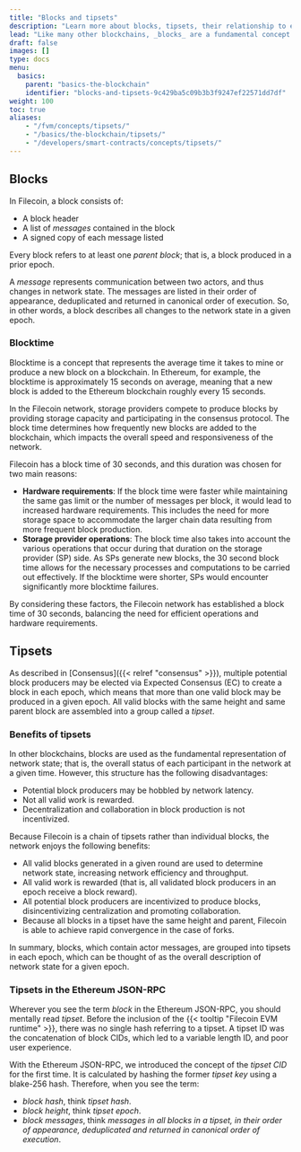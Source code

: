 ```yaml
---
title: "Blocks and tipsets"
description: "Learn more about blocks, tipsets, their relationship to each, and their use in Filecoin."
lead: "Like many other blockchains, _blocks_ are a fundamental concept in Filecoin. However, unlike other blockchains, Filecoin is a chain of groups of blocks called _tipsets_, rather than a chain of individual blocks. This page discusses blocks, tipsets, their relationship to each, and their use in Filecoin in detail."
draft: false
images: []
type: docs
menu:
  basics:
    parent: "basics-the-blockchain"
    identifier: "blocks-and-tipsets-9c429ba5c09b3b3f9247ef22571dd7df"
weight: 100
toc: true
aliases:
    - "/fvm/concepts/tipsets/"
    - "/basics/the-blockchain/tipsets/"
    - "/developers/smart-contracts/concepts/tipsets/"
---
```


## Blocks

In Filecoin, a block consists of:

- A block header
- A list of _messages_ contained in the block
- A signed copy of each message listed

Every block refers to at least one _parent block_; that is, a block produced in a prior epoch.

A _message_ represents communication between two actors, and thus changes in network state. The messages are listed in their order of appearance, deduplicated and returned in canonical order of execution. So, in other words, a block describes all changes to the network state in a given epoch.

### Blocktime

Blocktime is a concept that represents the average time it takes to mine or produce a new block on a blockchain. In Ethereum, for example, the blocktime is approximately 15 seconds on average, meaning that a new block is added to the Ethereum blockchain roughly every 15 seconds.

In the Filecoin network, storage providers compete to produce blocks by providing storage capacity and participating in the consensus protocol. The block time determines how frequently new blocks are added to the blockchain, which impacts the overall speed and responsiveness of the network.

Filecoin has a block time of 30 seconds, and this duration was chosen for two main reasons:

- **Hardware requirements**: If the block time were faster while maintaining the same gas limit or the number of messages per block, it would lead to increased hardware requirements. This includes the need for more storage space to accommodate the larger chain data resulting from more frequent block production.
- **Storage provider operations**: The block time also takes into account the various operations that occur during that duration on the storage provider (SP) side. As SPs generate new blocks, the 30 second block time allows for the necessary processes and computations to be carried out effectively. If the blocktime were shorter, SPs would encounter significantly more blocktime failures.

By considering these factors, the Filecoin network has established a block time of 30 seconds, balancing the need for efficient operations and hardware requirements.

## Tipsets

As described in [Consensus]({{< relref "consensus" >}}), multiple potential block producers may be elected via Expected Consensus (EC) to create a block in each epoch, which means that more than one valid block may be produced in a given epoch. All valid blocks with the same height and same parent block are assembled into a group called a _tipset_.

### Benefits of tipsets

In other blockchains, blocks are used as the fundamental representation of network state; that is, the overall status of each participant in the network at a given time. However, this structure has the following disadvantages:

- Potential block producers may be hobbled by network latency.
- Not all valid work is rewarded.
- Decentralization and collaboration in block production is not incentivized.

Because Filecoin is a chain of tipsets rather than individual blocks, the network enjoys the following benefits:

- All valid blocks generated in a given round are used to determine network state, increasing network efficiency and throughput.
- All valid work is rewarded (that is, all validated block producers in an epoch receive a block reward).
- All potential block producers are incentivized to produce blocks, disincentivizing centralization and promoting collaboration.
- Because all blocks in a tipset have the same height and parent, Filecoin is able to achieve rapid convergence in the case of forks.

In summary, blocks, which contain actor messages, are grouped into tipsets in each epoch, which can be thought of as the overall description of network state for a given epoch.

### Tipsets in the Ethereum JSON-RPC

Wherever you see the term _block_ in the Ethereum JSON-RPC, you should mentally read _tipset_. Before the inclusion of the {{< tooltip "Filecoin EVM runtime" >}}, there was no single hash referring to a tipset. A tipset ID was the concatenation of block CIDs, which led to a variable length ID, and poor user experience.

With the Ethereum JSON-RPC, we introduced the concept of the _tipset CID_ for the first time. It is calculated by hashing the former _tipset key_ using a blake-256 hash. Therefore, when you see the term:

- _block hash_, think _tipset hash_.
- _block height_, think _tipset epoch_.
- _block messages_, think _messages in all blocks in a tipset, in their order of appearance, deduplicated and returned in canonical order of execution_.
